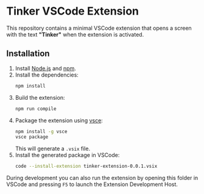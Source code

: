 # Tinker VSCode Extension

This repository contains a minimal VSCode extension that opens a screen with the text **"Tinker"** when the extension is activated.

## Installation

1. Install [Node.js](https://nodejs.org/) and [npm](https://www.npmjs.com/).
2. Install the dependencies:
   ```bash
   npm install
   ```
3. Build the extension:
   ```bash
   npm run compile
   ```
4. Package the extension using [vsce](https://github.com/microsoft/vsce):
   ```bash
   npm install -g vsce
   vsce package
   ```
   This will generate a `.vsix` file.
5. Install the generated package in VSCode:
   ```bash
   code --install-extension tinker-extension-0.0.1.vsix
   ```

During development you can also run the extension by opening this folder in VSCode and pressing `F5` to launch the Extension Development Host.
